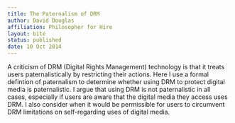 ```yaml
---
title: The Paternalism of DRM
author: David Douglas
affiliation: Philosopher for Hire
layout: bite
status: published
date: 10 Oct 2014
---
```


 A criticism of DRM (Digital Rights Management) technology is that it treats users paternalistically by restricting their actions. Here I use a formal defintion of paternalism to determine whether using DRM to protect digital media is paternalistic. I argue that using DRM is not paternalistic in all cases, especially if users are aware that the digital media they access uses DRM. I also consider when it would be permissible for users to circumvent DRM limitations on self-regarding uses of digital media.
